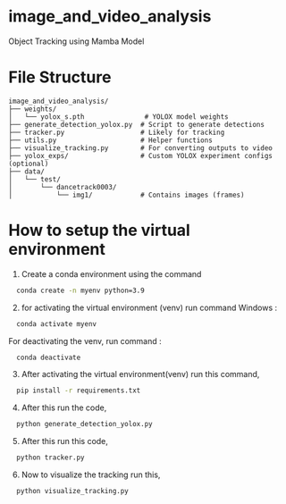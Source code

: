 # image_and_video_analysis
Object Tracking using Mamba Model

# File Structure
```
image_and_video_analysis/ 
├── weights/
│   └── yolox_s.pth               # YOLOX model weights
├── generate_detection_yolox.py  # Script to generate detections
├── tracker.py                   # Likely for tracking
├── utils.py                     # Helper functions
├── visualize_tracking.py        # For converting outputs to video
├── yolox_exps/                  # Custom YOLOX experiment configs (optional)
├── data/
│   └── test/
│       └── dancetrack0003/
│           └── img1/            # Contains images (frames)
```

# How to setup the virtual environment 
1) Create a conda environment using the command 
 ```sh
   conda create -n myenv python=3.9
   ```

2) for activating the virtual environment (venv) run command 
Windows : 
 ```sh
   conda activate myenv
   ```

For deactivating the venv, run command : 
 ```sh
   conda deactivate
   ```

3) After activating the virtual environment(venv) run this command,
 ```sh
   pip install -r requirements.txt
   ```

4) After this run the code,
 ```sh
   python generate_detection_yolox.py
   ```

5) After this run this code,
 ```sh
   python tracker.py
   ```

6) Now to visualize the tracking run this,
 ```sh
   python visualize_tracking.py
   ```